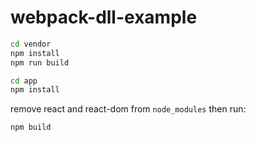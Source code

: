 # webpack-dll-example

````bash
cd vendor
npm install
npm run build

cd app
npm install
````

remove react and react-dom from `node_modules` then run:

````bash
npm build
````
